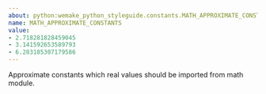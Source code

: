 ```yaml
---
about: python:wemake_python_styleguide.constants.MATH_APPROXIMATE_CONSTANTS
name: MATH_APPROXIMATE_CONSTANTS
value:
- 2.718281828459045
- 3.141592653589793
- 6.283185307179586
---
```


Approximate constants which real values should be imported from math module.